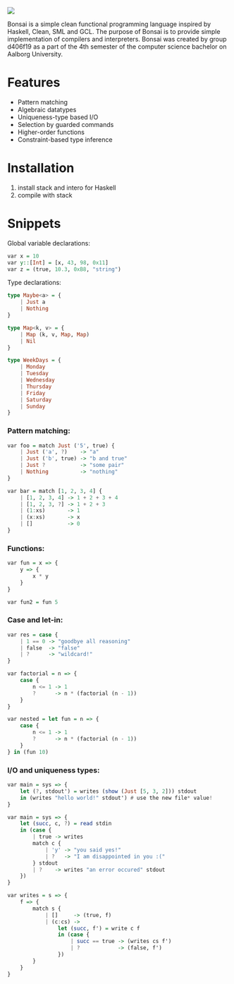  ![](https://i.imgur.com/CmcWYtf.png)

Bonsai is a simple clean functional programming language inspired by Haskell, Clean, SML and GCL. The purpose of Bonsai is to provide simple implementation of compilers and interpreters. Bonsai was created by group d406f19 as a part of the 4th semester of the computer science bachelor on Aalborg University.
# Features
   - Pattern matching
   - Algebraic datatypes
   - Uniqueness-type based I/O
   - Selection by guarded commands
   - Higher-order functions
   - Constraint-based type inference
# Installation
1. install stack and intero for Haskell
2. compile with stack
# Snippets
Global variable declarations:
```Haskell
var x = 10
var y::[Int] = [x, 43, 98, 0x11]
var z = (true, 10.3, 0xB8, "string")
```
Type declarations:
```Haskell
type Maybe<a> = {
    | Just a
    | Nothing
}

type Map<k, v> = {
    | Map (k, v, Map, Map)
    | Nil
}

type WeekDays = {
    | Monday
    | Tuesday
    | Wednesday
    | Thursday
    | Friday
    | Saturday
    | Sunday
}
```
### Pattern matching:
```Haskell
var foo = match Just ('5', true) {
    | Just ('a', ?)    -> "a"
    | Just ('b', true) -> "b and true"
    | Just ?           -> "some pair"
    | Nothing          -> "nothing"
}

var bar = match [1, 2, 3, 4] {
    | [1, 2, 3, 4] -> 1 + 2 + 3 + 4
    | [1, 2, 3, ?] -> 1 + 2 + 3
    | (1:xs)       -> 1
    | (x:xs)       -> x
    | []           -> 0
}
```
### Functions:
```Haskell
var fun = x => {
    y => {
        x * y
    }
}

var fun2 = fun 5
```
### Case and let-in:
```Haskell
var res = case {
    | 1 == 0 -> "goodbye all reasoning"
    | false  -> "false"
    | ?      -> "wildcard!"
}

var factorial = n => {
    case {
        n <= 1 -> 1
        ?      -> n * (factorial (n - 1))
    }
}

var nested = let fun = n => {
    case {
        n <= 1 -> 1
        ?      -> n * (factorial (n - 1))
    }
} in (fun 10)
```
### I/O and uniqueness types:
```Haskell
var main = sys => {
    let (?, stdout') = writes (show (Just [5, 3, 2])) stdout
    in (writes "hello world!" stdout') # use the new file* value!
}

var main = sys => {
    let (succ, c, ?) = read stdin
    in (case {
        | true -> writes
        match c {
            | 'y' -> "you said yes!"
            | ?   -> "I am disappointed in you :("
        } stdout
        | ?    -> writes "an error occured" stdout
    })
}

var writes = s => {
    f => {
        match s {
            | []     -> (true, f)
            | (c:cs) -> 
                let (succ, f') = write c f 
                in (case {
                    | succ == true -> (writes cs f')
                    | ?            -> (false, f') 
                })
        }
    }
}
```
